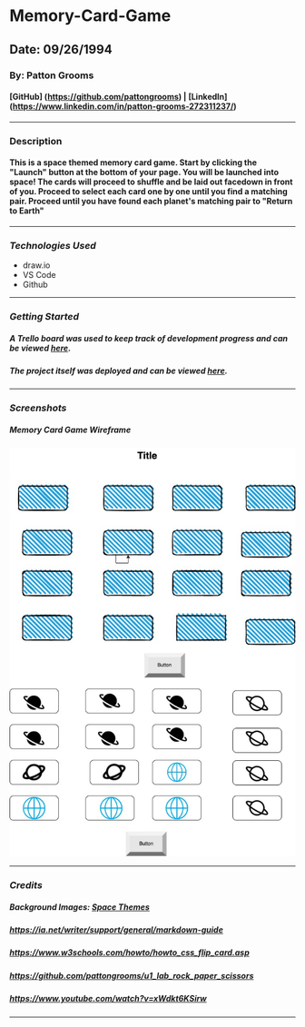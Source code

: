 # Memory-Card-Game

## Date: 09/26/1994

### By: Patton Grooms

#### [GitHub] (https://github.com/pattongrooms) | [LinkedIn] (https://www.linkedin.com/in/patton-grooms-272311237/)

---

### Description

#### This is a space themed memory card game. Start by clicking the "Launch" button at the bottom of your page. You will be launched into space! The cards will proceed to shuffle and be laid out facedown in front of you. Proceed to select each card one by one until you find a matching pair. Proceed until you have found each planet's matching pair to "Return to Earth"

---

### **_Technologies Used_**

- draw.io
- VS Code
- Github

---

### **_Getting Started_**

##### A Trello board was used to keep track of development progress and can be viewed [here](URL).

##### The project itself was deployed and can be viewed [here](URL).

---

### **_Screenshots_**

##### Memory Card Game Wireframe

![Smile](Memory%20Card%20Game%20Wireframe.jpg)

---

### **_Credits_**

##### Background Images: [Space Themes](https://stock.adobe.com/search?k=%22outer+space+background%22)

##### https://ia.net/writer/support/general/markdown-guide

##### https://www.w3schools.com/howto/howto_css_flip_card.asp

##### https://github.com/pattongrooms/u1_lab_rock_paper_scissors

##### https://www.youtube.com/watch?v=xWdkt6KSirw

---
